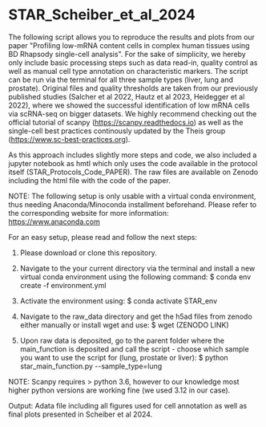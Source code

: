 # STAR_Scheiber_et_al_2024

The following script allows you to reproduce the results and plots from our paper "Profiling low-mRNA content cells 
in complex human tissues using BD Rhapsody single-cell analysis".
For the sake of simplicity, we hereby only include basic processing steps such as data read-in, 
quality control as well as manual cell type annotation on characteristic markers. 
The script can be run via the terminal for all three sample types (liver, lung and prostate).
Original files and quality thresholds are taken from our previously published studies (Salcher et al 2022, Hautz et al 2023, Heidegger et al 2022), 
where we showed the successful identification of low mRNA cells via scRNA-seq on bigger datasets.
We highly recommend checking out the official tutorial of scanpy (https://scanpy.readthedocs.io) as well as the single-cell best practices continously 
updated by the Theis group (https://www.sc-best-practices.org).

As this approach includes slightly more steps and code, we also included a jupyter notebook as hmtl which only uses the code available
in the protocol itself (STAR_Protocols_Code_PAPER). The raw files are available on Zenodo including the html file with the code of the paper.

NOTE: The following setup is only usable with a virtual conda environment, thus needing Anaconda/Minoconda installment beforehand.
Please refer to the corresponding website for more information: https://www.anaconda.com

For an easy setup, please read and follow the next steps:

1. Please download or clone this repository.

2. Navigate to the your current directory via the terminal and install a new virtual conda environment using the following command:
$ conda env create -f environment.yml

3. Activate the environment using:
$ conda activate STAR_env

4. Navigate to the raw_data directory and get the h5ad files from zenodo either manually or install wget and use:
$ wget (ZENODO LINK)

5. Upon raw data is deposited, go to the parent folder where the main_function is deposited and call 
the script - choose which sample you want to use the script for (lung, prostate or liver):
$ python star_main_function.py --sample_type=lung

NOTE: Scanpy requires > python 3.6, however to our knowledge most higher python versions are working fine (we used 3.12 in our case). 

Output:
Adata file including all figures used for cell annotation as well as final plots presented in Scheiber et al 2024.